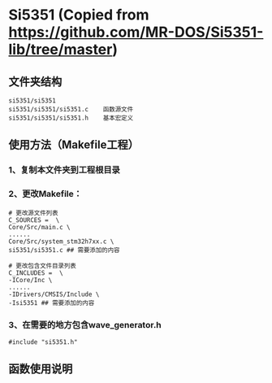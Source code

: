# Si5351 (Copied from https://github.com/MR-DOS/Si5351-lib/tree/master)

## 文件夹结构
```
si5351/si5351
si5351/si5351/si5351.c    函数源文件
si5351/si5351/si5351.h    基本宏定义
```


## 使用方法（Makefile工程）
### 1、复制本文件夹到工程根目录
### 2、更改Makefile：
```
# 更改源文件列表
C_SOURCES =  \
Core/Src/main.c \
......
Core/Src/system_stm32h7xx.c \
si5351/si5351.c ## 需要添加的内容
```
```
# 更改包含文件目录列表
C_INCLUDES =  \
-ICore/Inc \
......
-IDrivers/CMSIS/Include \
-Isi5351 ## 需要添加的内容
```

### 3、在需要的地方包含wave_generator.h
```
#include "si5351.h"
```

## 函数使用说明